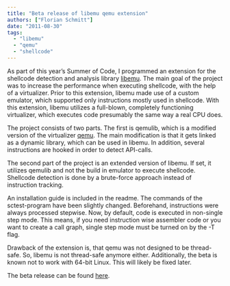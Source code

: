 ```yaml
---
title: "Beta release of libemu qemu extension"
authors: ["Florian Schmitt"]
date: "2011-08-30"
tags: 
  - "libemu"
  - "qemu"
  - "shellcode"
---
```


As part of this year’s Summer of Code, I programmed an extension for the shellcode detection and analysis library [libemu](http://libemu.carnivore.it/). The main goal of the project was to increase the performance when executing shellcode, with the help of a virtualizer. Prior to this extension, libemu made use of a custom emulator, which supported only instructions mostly used in shellcode. With this extension, libemu utilizes a full-blown, completely functioning virtualizer, which executes code presumably the same way a real CPU does.  
  
The project consists of two parts. The first is qemulib, which is a modified version of the virtualizer [qemu](http://www.qemu.org/). The main modification is that it gets linked as a dynamic library, which can be used in libemu. In addition, several instructions are hooked in order to detect API-calls.  
  
The second part of the project is an extended version of libemu. If set, it utilizes qemulib and not the build in emulator to execute shellcode. Shellcode detection is done by a brute-force approach instead of instruction tracking.  
  
An installation guide is included in the readme. The commands of the sctest-program have been slightly changed. Beforehand, instructions were always processed stepwise. Now, by default, code is executed in non-single step mode. This means, if you need instruction wise assembler code or you want to create a call graph, single step mode must be turned on by the -T flag.  
  
Drawback of the extension is, that qemu was not designed to be thread-safe. So, libemu is not thread-safe anymore either. Additionally, the beta is known not to work with 64-bit Linux. This will likely be fixed later.  
  
The beta release can be found [here]( http://redmine.honeynet.org/projects/scemuperf/files).
